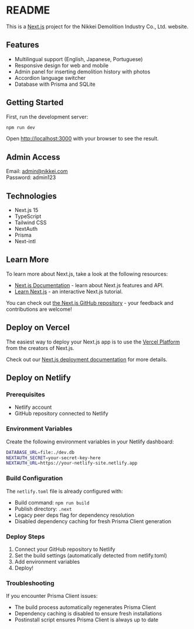 # README

This is a [Next.js](https://nextjs.org) project for the Nikkei Demolition Industry Co., Ltd. website.

## Features

- Multilingual support (English, Japanese, Portuguese)
- Responsive design for web and mobile
- Admin panel for inserting demolition history with photos
- Accordion language switcher
- Database with Prisma and SQLite

## Getting Started

First, run the development server:

```bash
npm run dev
```

Open [http://localhost:3000](http://localhost:3000) with your browser to see the result.

## Admin Access

Email: admin@nikkei.com  
Password: admin123

## Technologies

- Next.js 15
- TypeScript
- Tailwind CSS
- NextAuth
- Prisma
- Next-intl

## Learn More

To learn more about Next.js, take a look at the following resources:

- [Next.js Documentation](https://nextjs.org/docs) - learn about Next.js features and API.
- [Learn Next.js](https://nextjs.org/learn) - an interactive Next.js tutorial.

You can check out [the Next.js GitHub repository](https://github.com/vercel/next.js) - your feedback and contributions are welcome!

## Deploy on Vercel

The easiest way to deploy your Next.js app is to use the [Vercel Platform](https://vercel.com/new?utm_medium=default-template&filter=next.js&utm_source=create-next-app&utm_campaign=create-next-app-readme) from the creators of Next.js.

Check out our [Next.js deployment documentation](https://nextjs.org/docs/app/building-your-application/deploying) for more details.

## Deploy on Netlify

### Prerequisites
- Netlify account
- GitHub repository connected to Netlify

### Environment Variables
Create the following environment variables in your Netlify dashboard:

```bash
DATABASE_URL=file:./dev.db
NEXTAUTH_SECRET=your-secret-key-here
NEXTAUTH_URL=https://your-netlify-site.netlify.app
```

### Build Configuration
The `netlify.toml` file is already configured with:
- Build command: `npm run build`
- Publish directory: `.next`
- Legacy peer deps flag for dependency resolution
- Disabled dependency caching for fresh Prisma Client generation

### Deploy Steps
1. Connect your GitHub repository to Netlify
2. Set the build settings (automatically detected from netlify.toml)
3. Add environment variables
4. Deploy!

### Troubleshooting
If you encounter Prisma Client issues:
- The build process automatically regenerates Prisma Client
- Dependency caching is disabled to ensure fresh installations
- Postinstall script ensures Prisma Client is always up to date
